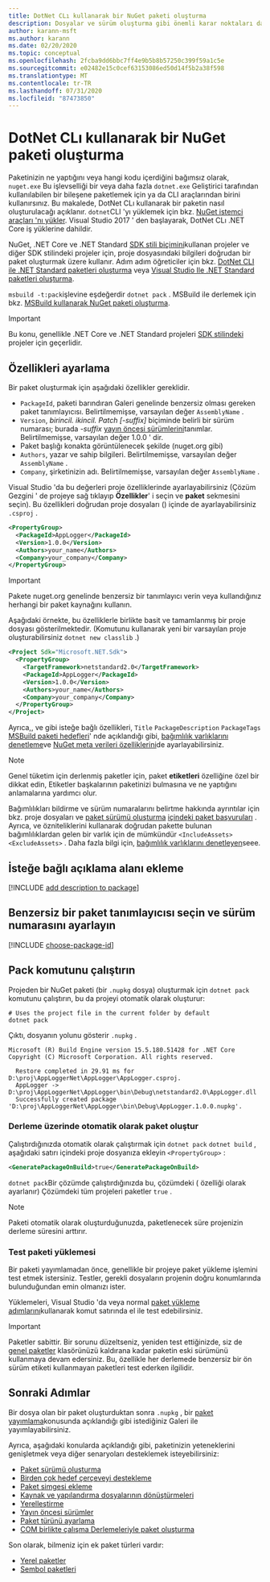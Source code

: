 ```yaml
---
title: DotNet CLı kullanarak bir NuGet paketi oluşturma
description: Dosyalar ve sürüm oluşturma gibi önemli karar noktaları da dahil olmak üzere bir NuGet paketi tasarlama ve oluşturma işlemine yönelik ayrıntılı kılavuz.
author: karann-msft
ms.author: karann
ms.date: 02/20/2020
ms.topic: conceptual
ms.openlocfilehash: 2fcba9dd6bbc7ff4e9b5b8b57250c399f59a1c5e
ms.sourcegitcommit: e02482e15c0cef63153086ed50d14f5b2a38f598
ms.translationtype: MT
ms.contentlocale: tr-TR
ms.lasthandoff: 07/31/2020
ms.locfileid: "87473850"
---
```

# <a name="create-a-nuget-package-using-the-dotnet-cli"></a>DotNet CLı kullanarak bir NuGet paketi oluşturma

Paketinizin ne yaptığını veya hangi kodu içerdiğini bağımsız olarak, `nuget.exe` Bu işlevselliği bir veya daha fazla `dotnet.exe` Geliştirici tarafından kullanılabilen bir bileşene paketlemek için ya da CLI araçlarından birini kullanırsınız. Bu makalede, DotNet CLı kullanarak bir paketin nasıl oluşturulacağı açıklanır. `dotnet`CLI 'yı yüklemek için bkz. [NuGet istemci araçları 'nı yükler](../install-nuget-client-tools.md). Visual Studio 2017 ' den başlayarak, DotNet CLı .NET Core iş yüklerine dahildir.

NuGet, .NET Core ve .NET Standard [SDK stili biçimini](../resources/check-project-format.md)kullanan projeler ve diğer SDK stilindeki projeler için, proje dosyasındaki bilgileri doğrudan bir paket oluşturmak üzere kullanır. Adım adım öğreticiler için bkz. [DotNet CLI ile .NET Standard paketleri oluşturma](../quickstart/create-and-publish-a-package-using-the-dotnet-cli.md) veya [Visual Studio Ile .NET Standard paketleri oluşturma](../quickstart/create-and-publish-a-package-using-visual-studio.md).

`msbuild -t:pack`işlevine eşdeğerdir `dotnet pack` . MSBuild ile derlemek için bkz. [MSBuild kullanarak NuGet paketi oluşturma](creating-a-package-msbuild.md).

> [!IMPORTANT]
> Bu konu, genellikle .NET Core ve .NET Standard projeleri [SDK stilindeki](../resources/check-project-format.md) projeler için geçerlidir.

## <a name="set-properties"></a>Özellikleri ayarlama

Bir paket oluşturmak için aşağıdaki özellikler gereklidir.

- `PackageId`, paketi barındıran Galeri genelinde benzersiz olması gereken paket tanımlayıcısı. Belirtilmemişse, varsayılan değer `AssemblyName` .
- `Version`, *birincil. ikincil. Patch [-suffix]* biçiminde belirli bir sürüm numarası; burada *-suffix* [yayın öncesi sürümlerini](prerelease-packages.md)tanımlar. Belirtilmemişse, varsayılan değer 1.0.0 ' dir.
- Paket başlığı konakta görüntülenecek şekilde (nuget.org gibi)
- `Authors`, yazar ve sahip bilgileri. Belirtilmemişse, varsayılan değer `AssemblyName` .
- `Company`, şirketinizin adı. Belirtilmemişse, varsayılan değer `AssemblyName` .

Visual Studio 'da bu değerleri proje özelliklerinde ayarlayabilirsiniz (Çözüm Gezgini ' de projeye sağ tıklayıp **Özellikler**' i seçin ve **paket** sekmesini seçin). Bu özellikleri doğrudan proje dosyaları () içinde de ayarlayabilirsiniz `.csproj` .

```xml
<PropertyGroup>
  <PackageId>AppLogger</PackageId>
  <Version>1.0.0</Version>
  <Authors>your_name</Authors>
  <Company>your_company</Company>
</PropertyGroup>
```

> [!Important]
> Pakete nuget.org genelinde benzersiz bir tanımlayıcı verin veya kullandığınız herhangi bir paket kaynağını kullanın.

Aşağıdaki örnekte, bu özelliklerle birlikte basit ve tamamlanmış bir proje dosyası gösterilmektedir. (Komutunu kullanarak yeni bir varsayılan proje oluşturabilirsiniz `dotnet new classlib` .)

```xml
<Project Sdk="Microsoft.NET.Sdk">
  <PropertyGroup>
    <TargetFramework>netstandard2.0</TargetFramework>
    <PackageId>AppLogger</PackageId>
    <Version>1.0.0</Version>
    <Authors>your_name</Authors>
    <Company>your_company</Company>
  </PropertyGroup>
</Project>
```

Ayrıca,, ve gibi isteğe bağlı özellikleri, `Title` `PackageDescription` `PackageTags` [MSBuild paketi hedefleri](../reference/msbuild-targets.md#pack-target)' nde açıklandığı gibi, [bağımlılık varlıklarını denetleme](../consume-packages/package-references-in-project-files.md#controlling-dependency-assets)ve [NuGet meta verileri özelliklerini](/dotnet/core/tools/csproj#nuget-metadata-properties)de ayarlayabilirsiniz.

> [!NOTE]
> Genel tüketim için derlenmiş paketler için, paket **etiketleri** özelliğine özel bir dikkat edin, Etiketler başkalarının paketinizi bulmasına ve ne yaptığını anlamalarına yardımcı olur.

Bağımlılıkları bildirme ve sürüm numaralarını belirtme hakkında ayrıntılar için bkz. proje dosyaları ve [paket sürümü oluşturma](../concepts/package-versioning.md) [içindeki paket başvuruları](../consume-packages/package-references-in-project-files.md) . Ayrıca, ve özniteliklerini kullanarak doğrudan pakette bulunan bağımlılıklardan gelen bir varlık için de mümkündür `<IncludeAssets>` `<ExcludeAssets>` . Daha fazla bilgi için, [bağımlılık varlıklarını denetleyen](../consume-packages/package-references-in-project-files.md#controlling-dependency-assets)seee.

## <a name="add-an-optional-description-field"></a>İsteğe bağlı açıklama alanı ekleme

[!INCLUDE [add description to package](includes/add-description.md)]

## <a name="choose-a-unique-package-identifier-and-set-the-version-number"></a>Benzersiz bir paket tanımlayıcısı seçin ve sürüm numarasını ayarlayın

[!INCLUDE [choose-package-id](includes/choose-package-id.md)]

## <a name="run-the-pack-command"></a>Pack komutunu çalıştırın

Projeden bir NuGet paketi (bir `.nupkg` dosya) oluşturmak için `dotnet pack` komutunu çalıştırın, bu da projeyi otomatik olarak oluşturur:

```dotnetcli
# Uses the project file in the current folder by default
dotnet pack
```

Çıktı, dosyanın yolunu gösterir `.nupkg` .

```output
Microsoft (R) Build Engine version 15.5.180.51428 for .NET Core
Copyright (C) Microsoft Corporation. All rights reserved.

  Restore completed in 29.91 ms for D:\proj\AppLoggerNet\AppLogger\AppLogger.csproj.
  AppLogger -> D:\proj\AppLoggerNet\AppLogger\bin\Debug\netstandard2.0\AppLogger.dll
  Successfully created package 'D:\proj\AppLoggerNet\AppLogger\bin\Debug\AppLogger.1.0.0.nupkg'.
```

### <a name="automatically-generate-package-on-build"></a>Derleme üzerinde otomatik olarak paket oluştur

Çalıştırdığınızda otomatik olarak çalıştırmak için `dotnet pack` `dotnet build` , aşağıdaki satırı içindeki proje dosyanıza ekleyin `<PropertyGroup>` :

```xml
<GeneratePackageOnBuild>true</GeneratePackageOnBuild>
```

`dotnet pack`Bir çözümde çalıştırdığınızda bu, çözümdeki ( [<IsPackable>](/dotnet/core/tools/csproj#nuget-metadata-properties) özelliği olarak ayarlanır) Çözümdeki tüm projeleri paketler `true` .

> [!NOTE]
> Paketi otomatik olarak oluşturduğunuzda, paketlenecek süre projenizin derleme süresini arttırır.

### <a name="test-package-installation"></a>Test paketi yüklemesi

Bir paketi yayımlamadan önce, genellikle bir projeye paket yükleme işlemini test etmek istersiniz. Testler, gerekli dosyaların projenin doğru konumlarında bulunduğundan emin olmanızı ister.

Yüklemeleri, Visual Studio 'da veya normal [paket yükleme adımlarını](../consume-packages/overview-and-workflow.md#ways-to-install-a-nuget-package)kullanarak komut satırında el ile test edebilirsiniz.

> [!IMPORTANT]
> Paketler sabittir. Bir sorunu düzeltseniz, yeniden test ettiğinizde, siz de [genel paketler](../consume-packages/managing-the-global-packages-and-cache-folders.md#clearing-local-folders) klasörünüzü kaldırana kadar paketin eski sürümünü kullanmaya devam edersiniz. Bu, özellikle her derlemede benzersiz bir ön sürüm etiketi kullanmayan paketleri test ederken ilgilidir.

## <a name="next-steps"></a>Sonraki Adımlar

Bir dosya olan bir paket oluşturduktan sonra `.nupkg` , bir [paket yayımlama](../nuget-org/publish-a-package.md)konusunda açıklandığı gibi istediğiniz Galeri ile yayımlayabilirsiniz.

Ayrıca, aşağıdaki konularda açıklandığı gibi, paketinizin yeteneklerini genişletmek veya diğer senaryoları desteklemek isteyebilirsiniz:

- [Paket sürümü oluşturma](../concepts/package-versioning.md)
- [Birden çok hedef çerçeveyi destekleme](../create-packages/multiple-target-frameworks-project-file.md)
- [Paket simgesi ekleme](../reference/nuspec.md#icon)
- [Kaynak ve yapılandırma dosyalarının dönüştürmeleri](../create-packages/source-and-config-file-transformations.md)
- [Yerelleştirme](../create-packages/creating-localized-packages.md)
- [Yayın öncesi sürümler](../create-packages/prerelease-packages.md)
- [Paket türünü ayarlama](../create-packages/set-package-type.md)
- [COM birlikte çalışma Derlemeleriyle paket oluşturma](../create-packages/author-packages-with-COM-interop-assemblies.md)

Son olarak, bilmeniz için ek paket türleri vardır:

- [Yerel paketler](../guides/native-packages.md)
- [Sembol paketleri](../create-packages/symbol-packages-snupkg.md)
